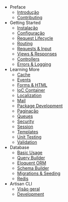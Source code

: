 - Preface
    - [Introdução](/docs/introduction)
    - [Contributing](/docs/contributing)
- Getting Started
    - [Instalação](/docs/installation)
    - [Configuração](/docs/configuration)
    - [Request Lifecycle](/docs/lifecycle)
    - [Routing](/docs/routing)
    - [Requests & Input](/docs/requests)
    - [Views & Responses](/docs/responses)
    - [Controllers](/docs/controllers)
    - [Errors & Logging](/docs/errors)
- Learning More
    - [Cache](/docs/cache)
    - [Events](/docs/events)
    - [Forms & HTML](/docs/html)
    - [IoC Container](/docs/ioc)
    - [Localization](/docs/localization)
    - [Mail](/docs/mail)
    - [Package Development](/docs/packages)
    - [Paginação](/docs/pagination)
    - [Queues](/docs/queues)
    - [Security](/docs/security)
    - [Session](/docs/session)
    - [Templates](/docs/templates)
    - [Unit Testing](/docs/testing)
    - [Validation](/docs/validation)
- Database
    - [Basic Usage](/docs/database)
    - [Query Builder](/docs/queries)
    - [Eloquent ORM](/docs/eloquent)
    - [Schema Builder](/docs/schema)
    - [Migrations & Seeding](/docs/migrations)
    - [Redis](/docs/redis)
- Artisan CLI
    - [Visão geral](/docs/artisan)
    - [Development](/docs/commands)